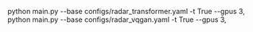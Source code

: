 python main.py --base configs/radar_transformer.yaml -t True --gpus 3,
python main.py --base configs/radar_vqgan.yaml -t True --gpus 3,

